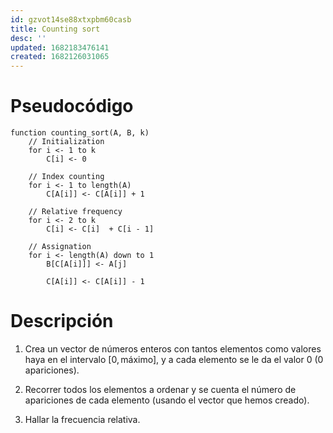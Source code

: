 ```yaml
---
id: gzvot14se88xtxpbm60casb
title: Counting sort
desc: ''
updated: 1682183476141
created: 1682126031065
---
```


# Pseudocódigo

```
function counting_sort(A, B, k)
    // Initialization
    for i <- 1 to k
        C[i] <- 0

    // Index counting
    for i <- 1 to length(A)
        C[A[i]] <- C[A[i]] + 1

    // Relative frequency
    for i <- 2 to k
        C[i] <- C[i]  + C[i - 1]

    // Assignation
    for i <- length(A) down to 1
        B[C[A[i]]] <- A[j]

        C[A[i]] <- C[A[i]] - 1
```

# Descripción


1. Crea un vector de números enteros con tantos elementos como valores haya en el intervalo $[0, \text{máximo}]$, y a cada elemento se le da el valor 0 (0 apariciones).

2. Recorrer todos los elementos a ordenar y se cuenta el número de apariciones de cada elemento (usando el vector que hemos creado).

3. Hallar la frecuencia relativa.